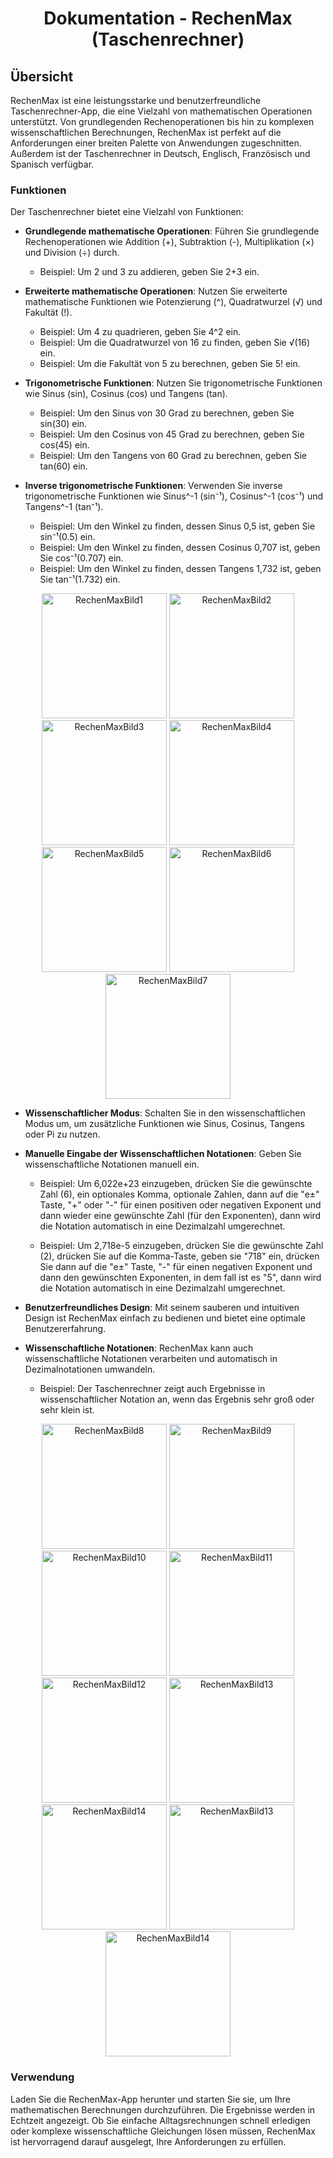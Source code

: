 <div align="center">

# Dokumentation - RechenMax (Taschenrechner)
</div>

## Übersicht

RechenMax ist eine leistungsstarke und benutzerfreundliche Taschenrechner-App, die eine Vielzahl von mathematischen Operationen unterstützt. Von grundlegenden Rechenoperationen bis hin zu komplexen wissenschaftlichen Berechnungen, RechenMax ist perfekt auf die Anforderungen einer breiten Palette von Anwendungen zugeschnitten. Außerdem ist der Taschenrechner in Deutsch, Englisch, Französisch und Spanisch verfügbar.

### Funktionen

Der Taschenrechner bietet eine Vielzahl von Funktionen:

- **Grundlegende mathematische Operationen**: Führen Sie grundlegende Rechenoperationen wie Addition (+), Subtraktion (-), Multiplikation (×) und Division (÷) durch.
  - Beispiel: Um 2 und 3 zu addieren, geben Sie 2+3 ein.

- **Erweiterte mathematische Operationen**: Nutzen Sie erweiterte mathematische Funktionen wie Potenzierung (^), Quadratwurzel (√) und Fakultät (!).
  - Beispiel: Um 4 zu quadrieren, geben Sie 4^2 ein.
  - Beispiel: Um die Quadratwurzel von 16 zu finden, geben Sie √(16) ein.
  - Beispiel: Um die Fakultät von 5 zu berechnen, geben Sie 5! ein.

- **Trigonometrische Funktionen**: Nutzen Sie trigonometrische Funktionen wie Sinus (sin), Cosinus (cos) und Tangens (tan).
  - Beispiel: Um den Sinus von 30 Grad zu berechnen, geben Sie sin(30) ein.
  - Beispiel: Um den Cosinus von 45 Grad zu berechnen, geben Sie cos(45) ein.
  - Beispiel: Um den Tangens von 60 Grad zu berechnen, geben Sie tan(60) ein.

- **Inverse trigonometrische Funktionen**: Verwenden Sie inverse trigonometrische Funktionen wie Sinus^-1 (sin⁻¹), Cosinus^-1 (cos⁻¹) und Tangens^-1 (tan⁻¹).
  - Beispiel: Um den Winkel zu finden, dessen Sinus 0,5 ist, geben Sie sin⁻¹(0.5) ein.
  - Beispiel: Um den Winkel zu finden, dessen Cosinus 0,707 ist, geben Sie cos⁻¹(0.707) ein.
  - Beispiel: Um den Winkel zu finden, dessen Tangens 1,732 ist, geben Sie tan⁻¹(1.732) ein.

<div align="center">
  <img src="pictures/RM-1.png" alt="RechenMaxBild1" width="200"/>
  <img src="pictures/RM-2.png" alt="RechenMaxBild2" width="200"/>
  <img src="pictures/RM-3.png" alt="RechenMaxBild3" width="200"/>
  <img src="pictures/RM-4.png" alt="RechenMaxBild4" width="200"/>
  <img src="pictures/RM-5.png" alt="RechenMaxBild5" width="200"/>
  <img src="pictures/RM-6.png" alt="RechenMaxBild6" width="200"/>
  <img src="pictures/RM-7.png" alt="RechenMaxBild7" width="200"/>
</div>  

- **Wissenschaftlicher Modus**: Schalten Sie in den wissenschaftlichen Modus um, um zusätzliche Funktionen wie Sinus, Cosinus, Tangens oder Pi zu nutzen.

- **Manuelle Eingabe der Wissenschaftlichen Notationen**: Geben Sie wissenschaftliche Notationen manuell ein.
  - Beispiel: Um 6,022e+23 einzugeben, drücken Sie die gewünschte Zahl (6), ein optionales Komma, optionale Zahlen, dann auf die "e±" Taste, "+" oder "-" für einen positiven oder negativen Exponent und dann wieder eine gewünschte Zahl (für den Exponenten), dann wird die Notation automatisch in eine Dezimalzahl umgerechnet.
    
  - Beispiel: Um 2,718e-5 einzugeben, drücken Sie die gewünschte Zahl (2), drücken Sie auf die Komma-Taste, geben sie "718" ein, drücken Sie dann auf die "e±" Taste, "-" für einen negativen Exponent und dann den gewünschten Exponenten, in dem fall ist es "5", dann wird die Notation automatisch in eine Dezimalzahl umgerechnet.

- **Benutzerfreundliches Design**: Mit seinem sauberen und intuitiven Design ist RechenMax einfach zu bedienen und bietet eine optimale Benutzererfahrung.

- **Wissenschaftliche Notationen**: RechenMax kann auch wissenschaftliche Notationen verarbeiten und automatisch in Dezimalnotationen umwandeln.
  - Beispiel: Der Taschenrechner zeigt auch Ergebnisse in wissenschaftlicher Notation an, wenn das Ergebnis sehr groß oder sehr klein ist.

<div align="center">
  <img src="pictures/RM-8.png" alt="RechenMaxBild8" width="200"/>
  <img src="pictures/RM-9.png" alt="RechenMaxBild9" width="200"/>
  <img src="pictures/RM-10.png" alt="RechenMaxBild10" width="200"/>
  <img src="pictures/RM-11.png" alt="RechenMaxBild11" width="200"/>
  <img src="pictures/RM-12.png" alt="RechenMaxBild12" width="200"/>
  <img src="pictures/RM-13.png" alt="RechenMaxBild13" width="200"/>
  <img src="pictures/RM-14.png" alt="RechenMaxBild14" width="200"/>
  <img src="pictures/RM-15.png" alt="RechenMaxBild13" width="200"/>
  <img src="pictures/RM-16.png" alt="RechenMaxBild14" width="200"/>
</div>

### Verwendung

Laden Sie die RechenMax-App herunter und starten Sie sie, um Ihre mathematischen Berechnungen durchzuführen. Die Ergebnisse werden in Echtzeit angezeigt. Ob Sie einfache Alltagsrechnungen schnell erledigen oder komplexe wissenschaftliche Gleichungen lösen müssen, RechenMax ist hervorragend darauf ausgelegt, Ihre Anforderungen zu erfüllen.

